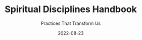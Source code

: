 ---
date: 2022-08-23
dateYear: 2022
isbn: 9780830899111
title: Spiritual Disciplines Handbook
subtitle: Practices That Transform Us
description: "Adele Calhoun's Spiritual Disciplines Handbook has become a standard for those who want to expand their knowledge of spiritual practices. Now this beloved resource has been revised throughout and expanded to include thirteen new disciplines along with a new preface by the author, giving us practical guidance in our continuing journey toward intimacy with Christ."
cover: cover-spiritual-disciplines-handbook.jpeg
coverGoogle: https://books.google.com/books/content?id=H-QHCwAAQBAJ&printsec=frontcover&img=1&zoom=1&edge=curl&source=gbs_api
pageCount: 352
authors: Adele Ahlberg Calhoun
publishers: InterVarsity Press
published: 2015-11-19
publishedYear: 2015
shelves:
- non-fiction
- faith
- reference
reference: true
---